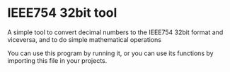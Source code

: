 # IEEE754 32bit tool
A simple tool to convert decimal numbers to the IEEE754 32bit format and viceversa, and to do simple mathematical operations

You can use this program by running it, or you can use its functions by importing this file in your projects.
